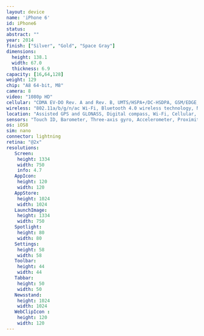 ```yaml
---
layout: device
name: 'iPhone 6'
id: iPhone6
status:
abstract: ""
year: 2014
finish: ["Silver", "Gold", "Space Gray"]
dimensions:
  height: 138.1
  width: 67.0
  thickness: 6.9
capacity: [16,64,128]
weight: 129
chip: "A8 64-bit, M8"
camera: 8
video: "1080p HD"
cellular: "CDMA EV-DO Rev. A and Rev. B, UMTS/HSPA+/DC-HSDPA, GSM/EDGE, LTE"
wireless: "802.11a/b/g/n/ac Wi‑Fi, Bluetooth 4.0 wireless technology, NFC"
location: "Assisted GPS and GLONASS, Digital compass, Wi‑Fi, Cellular, iBeacon microlocation"
sensors: "Touch ID, Barometer, Three-axis gyro, Accelerometer, Proximity sensor, Ambient light sensor"
os: iOS8
sim: nano
connector: lightning
retina: "@2x"
resolutions:
   Screen:
    height: 1334
    width: 750
    info: 4.7
   AppIcon:
    height: 120
    width: 120
   AppStore:
    height: 1024
    width: 1024
   LaunchImage:
    height: 1334
    width: 750
   Spotlight:
    height: 80
    width: 80
   Settings:
    height: 58
    width: 58
   Toolbar:
    height: 44
    width: 44
   Tabbar:
    height: 50
    width: 50
   Newsstand:
    height: 1024
    width: 1024
   WebClipIcon :
    height: 120
    width: 120
---
```

